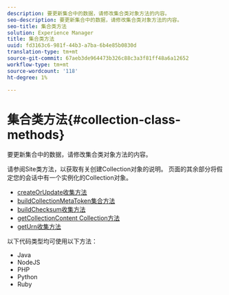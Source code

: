```yaml
---
description: 要更新集合中的数据，请修改集合类对象方法的内容。
seo-description: 要更新集合中的数据，请修改集合类对象方法的内容。
seo-title: 集合类方法
solution: Experience Manager
title: 集合类方法
uuid: fd3163c6-981f-44b3-a7ba-6b4e85b0830d
translation-type: tm+mt
source-git-commit: 67aeb3de964473b326c88c3a3f81ff48a6a12652
workflow-type: tm+mt
source-wordcount: '118'
ht-degree: 1%

---
```



# 集合类方法{#collection-class-methods}

要更新集合中的数据，请修改集合类对象方法的内容。

请参阅Site类方法，以获取有关创建Collection对象的说明。 页面的其余部分将假定您的会话中有一个实例化的Collection对象。

* [createOrUpdate收集方法](#r_createorupdate_collection_method)
* [buildCollectionMetaToken集合方法](#r_buildcollectionmetatoken_collection_method)
* [buildChecksum收集方法](#r_buildchecksum_collection_method)
* [getCollectionContent Collection方法](#t_getcollectioncontent_collection_method)
* [getUrn收集方法](#r_geturn_collection_method)

以下代码类型均可使用以下方法：

* Java
* NodeJS
* PHP
* Python
* Ruby

